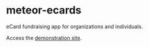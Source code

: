 meteor-ecards
=============

eCard fundraising app for organizations and individuals.

Access the [demonstration site](http://ecards.meteor.com).